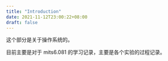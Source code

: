 ```yaml
---
title: "Introduction"
date: 2021-11-12T23:00:22+08:00
draft: false
---
```


这个部分是关于操作系统的。

目前主要是对于 mits6.081 的学习记录，主要是各个实验的过程记录。

